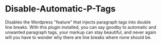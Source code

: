 Disable-Automatic-P-Tags
========================

Disables the Wordpress "feature" that injects paragraph tags into double line breaks. With this plugin installed, you can say goodby to automatic and unwanted paragraph tags, your markup can stay beautiful, and never again will you have to wonder why there are line breaks where none should be.
